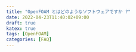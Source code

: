 ```yaml
---
title: "OpenFOAM とはどのようなソフトウェアですか ?"
date: 2022-04-23T11:40:02+09:00
draft: true
katex: true
tags: [OpenFOAM]
categories: [FAQ]
---
```



